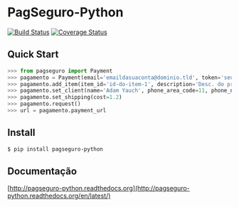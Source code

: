 # PagSeguro-Python


[![Build Status](https://api.travis-ci.org/ricardosasilva/pagseguro-python.png)](https://travis-ci.org/ricardosasilva/pagseguro-python) [![Coverage Status](https://coveralls.io/repos/ricardosasilva/pagseguro-python/badge.png?branch=master)](https://coveralls.io/r/ricardosasilva/pagseguro-python?branch=master)


## Quick Start

```python
>>> from pagseguro import Payment
>>> pagamento = Payment(email='emaildasuaconta@dominio.tld', token='seutokendeaacessocom32caracteres')
>>> pagamento.add_item(item_id='id-do-item-1', description='Desc. do produto', amount=7, quantity=2)
>>> pagamento.set_client(name='Adam Yauch', phone_area_code=11, phone_number=12341234, cpf='93537621701')
>>> pagamento.set_shipping(cost=1.2)
>>> pagamento.request()
>>> url = pagamento.payment_url

```

## Install

```bash
$ pip install pagseguro-python

```

## Documentação

[http://pagseguro-python.readthedocs.org](http://pagseguro-python.readthedocs.org/en/latest/)
